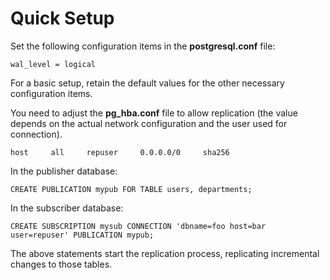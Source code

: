 # Quick Setup<a name="EN-US_TOPIC_0289900926"></a>

Set the following configuration items in the **postgresql.conf** file:
```
wal_level = logical
```
For a basic setup, retain the default values for the other necessary configuration items.

You need to adjust the **pg_hba.conf** file to allow replication (the value depends on the actual network configuration and the user used for connection).
```
host     all     repuser     0.0.0.0/0     sha256
```
In the publisher database:
```
CREATE PUBLICATION mypub FOR TABLE users, departments;
```
In the subscriber database:
```
CREATE SUBSCRIPTION mysub CONNECTION 'dbname=foo host=bar user=repuser' PUBLICATION mypub;
```
The above statements start the replication process, replicating incremental changes to those tables.
